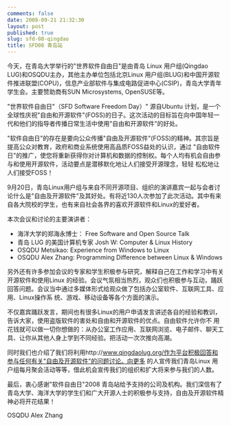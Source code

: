 ```yaml
---
comments: false
date: 2008-09-21 21:32:30
layout: post
published: true
slug: sfd-08-qingdao
title: SFD08 青岛站
---
```


今天，在青岛大学举行的"世界软件自由日"是由青岛 Linux 用户组(Qingdao LUG)和OSQDU主办，其他主办单位包括北京Linux 用户组(BLUG)和中国开源软件推进联盟(COPU)，信息产业部软件与集成电路促进中心(CSIP)，青岛大学青年学生会。主要赞助商有SUN Microsystems, OpenSUSE等。

"世界软件自由日"（SFD Software Freedom Day）" 源自Ubuntu 计划，是一个全球性庆祝"自由和开源软件"(FOSS)的日子。这次活动的目标旨在向中国年轻一代和他们的指导者传播日常生活中使用"自由和开源软件"的好处。  

"软件自由日"的存在是要向公众传播"自由及开源软件"(FOSS)的精神。其宗旨是提高公众对教育，政府和商业系统使用高品质FOSS益处的认识，通过 "自由软件日"的推广，使您将重新获得你对计算机和数据的控制权。每个人均有机会自由参与和使用开源软件，活动要点是潜移默化地让人们接受开源理念，轻轻 松松地让人们接受FOSS！  

9月20日，青岛Linux用户组与来自不同开源项目、组织的演讲嘉宾一起与会者讨论什么是"自由及开源软件"及其好处。有将近130人次参加了此次活动。其中有来自各大院校的学生，也有来自社会各界的喜欢开源软件和Linux的爱好者。

本次会议和讨论的主要演讲者：  

* 海洋大学的郑海永博士： Free Software and Open Source Talk
* 青岛 LUG 的美国计算机专家 Josh W: Computer & Linux History
* OSQDU Metsikao: Experience from Windows to Linux
* OSQDU Alex Zhang: Programming Difference between Linux & Windows

另外还有许多参加会议的专家和学生积极参与研究，解释自己在工作和学习中有关开源软件和使用Linux 的经验。会议气氛相当热烈，观众们也积极参与互动，踊跃回答问题。会议当中通过多媒体形式给观众做了包括办公室软件、互联网工具、应用、Linux操作系 统、游戏、移动设备等各个方面的演示。  

不仅嘉宾踊跃发言，期间也有很多Linux的用户申请发言讲述各自的经验和教训，告诉大家，使用盗版软件的害处和自由和开源软件的优点。自由软件允许你不 用花钱就可以做一切你想做的：从办公室工作应用、互联网浏览、电子邮件、聊天工具、让你从其他人身上学到不同经验。把活动一次次推向高潮。  

同时我们也介绍了我们将利用http://www.qingdaolug.org/作为平台积极回答和参与任何有关"自由及开源软件"的问题讨论。向更多 的人宣传我们青岛Linux 用户组每月聚会活动等等，借此机会宣传我们的组织和扩大将来参与我们的人数。  

最后，衷心感谢"软件自由日"2008 青岛站给予支持的公司及机构。我们深信有了青岛大学、海洋大学的学生们和广大开源人士的积极参与支持，自由及开源软件精神必将开花结果！

OSQDU Alex Zhang

